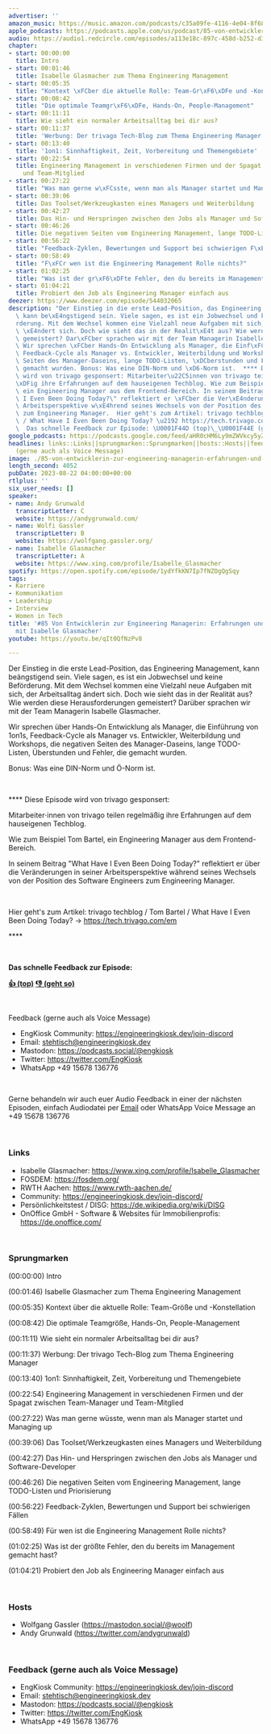 ```yaml
---
advertiser: ''
amazon_music: https://music.amazon.com/podcasts/c35a09fe-4116-4e04-8f68-77d61b112e46/episodes/acefa9c0-df46-497a-be39-470a4fdd2bef/engineering-kiosk-85-von-entwicklerin-zur-engineering-managerin-erfahrungen-und-learnings-mit-isabelle-glasmacher
apple_podcasts: https://podcasts.apple.com/us/podcast/85-von-entwicklerin-zur-engineering-managerin-erfahrungen/id1603082924?i=1000625211457&uo=4
audio: https://audio1.redcircle.com/episodes/a113e18c-897c-458d-b252-d305aa8de90c/stream.mp3
chapter:
- start: 00:00:00
  title: Intro
- start: 00:01:46
  title: Isabelle Glasmacher zum Thema Engineering Management
- start: 00:05:35
  title: "Kontext \xFCber die aktuelle Rolle: Team-Gr\xF6\xDFe und -Konstellation"
- start: 00:08:42
  title: "Die optimale Teamgr\xF6\xDFe, Hands-On, People-Management"
- start: 00:11:11
  title: Wie sieht ein normaler Arbeitsalltag bei dir aus?
- start: 00:11:37
  title: 'Werbung: Der trivago Tech-Blog zum Thema Engineering Manager'
- start: 00:13:40
  title: '1on1: Sinnhaftigkeit, Zeit, Vorbereitung und Themengebiete'
- start: 00:22:54
  title: Engineering Management in verschiedenen Firmen und der Spagat zwischen Team-Manager
    und Team-Mitglied
- start: 00:27:22
  title: "Was man gerne w\xFCsste, wenn man als Manager startet und Managing up"
- start: 00:39:06
  title: Das Toolset/Werkzeugkasten eines Managers und Weiterbildung
- start: 00:42:27
  title: Das Hin- und Herspringen zwischen den Jobs als Manager und Software-Developer
- start: 00:46:26
  title: Die negativen Seiten vom Engineering Management, lange TODO-Listen und Priorisierung
- start: 00:56:22
  title: "Feedback-Zyklen, Bewertungen und Support bei schwierigen F\xE4llen"
- start: 00:58:49
  title: "F\xFCr wen ist die Engineering Management Rolle nichts?"
- start: 01:02:25
  title: "Was ist der gr\xF6\xDFte Fehler, den du bereits im Management gemacht hast?"
- start: 01:04:21
  title: Probiert den Job als Engineering Manager einfach aus
deezer: https://www.deezer.com/episode/544032065
description: "Der Einstieg in die erste Lead-Position, das Engineering Management,\
  \ kann be\xE4ngstigend sein. Viele sagen, es ist ein Jobwechsel und keine Bef\xF6\
  rderung. Mit dem Wechsel kommen eine Vielzahl neue Aufgaben mit sich, der Arbeitsalltag\
  \ \xE4ndert sich. Doch wie sieht das in der Realit\xE4t aus? Wie werden diese Herausforderungen\
  \ gemeistert? Dar\xFCber sprachen wir mit der Team Managerin Isabelle Glasmacher.\
  \ Wir sprechen \xFCber Hands-On Entwicklung als Manager, die Einf\xFChrung von 1on1s,\
  \ Feedback-Cycle als Manager vs. Entwickler, Weiterbildung und Workshops, die negativen\
  \ Seiten des Manager-Daseins, lange TODO-Listen, \xDCberstunden und Fehler, die\
  \ gemacht wurden. Bonus: Was eine DIN-Norm und \xD6-Norm ist.  **** Diese Episode\
  \ wird von trivago gesponsert: Mitarbeiter\u22C5innen von trivago teilen regelm\xE4\
  \xDFig ihre Erfahrungen auf dem hauseigenen Techblog. Wie zum Beispiel Tom Bartel,\
  \ ein Engineering Manager aus dem Frontend-Bereich. In seinem Beitrag \"What Have\
  \ I Even Been Doing Today?\" reflektiert er \xFCber die Ver\xE4nderungen in seiner\
  \ Arbeitsperspektive w\xE4hrend seines Wechsels von der Position des Software Engineers\
  \ zum Engineering Manager.  Hier geht's zum Artikel: trivago techblog / Tom Bartel\
  \ / What Have I Even Been Doing Today? \u2192 https://tech.trivago.com/em\_ ****\
  \  Das schnelle Feedback zur Episode: \U0001F44D (top)\_\U0001F44E (geht so)"
google_podcasts: https://podcasts.google.com/feed/aHR0cHM6Ly9mZWVkcy5yZWRjaXJjbGUuY29tLzBlY2ZkZmQ3LWZkYTEtNGMzZC05NTE1LTQ3NjcyN2Y5ZGY1ZQ/episode/YWZjYWJlYzktODc4OS00YzdlLTllZmMtODlhN2ViYmQxMTFi?sa=X&ved=2ahUKEwiRmeqmsu-AAxWwOlkFHe1vDCIQkfYCegQIARAF
headlines: links::Links||sprungmarken::Sprungmarken||hosts::Hosts||feedback-gerne-auch-als-voice-message::Feedback
  (gerne auch als Voice Message)
image: ./85-von-entwicklerin-zur-engineering-managerin-erfahrungen-und-learnings-mit-isabelle-glasmacher.jpg
length_second: 4052
pubDate: 2023-08-22 04:00:00+00:00
rtlplus: ''
six_user_needs: []
speaker:
- name: Andy Grunwald
  transcriptLetter: C
  website: https://andygrunwald.com/
- name: Wolfi Gassler
  transcriptLetter: B
  website: https://wolfgang.gassler.org/
- name: Isabelle Glasmacher
  transcriptLetter: A
  website: https://www.xing.com/profile/Isabelle_Glasmacher
spotify: https://open.spotify.com/episode/1ydYfkKN7Ip7fNZOgQgSqy
tags:
- Karriere
- Kommunikation
- Leadership
- Interview
- Women in Tech
title: '#85 Von Entwicklerin zur Engineering Managerin: Erfahrungen und Learnings
  mit Isabelle Glasmacher'
youtube: https://youtu.be/qIt0QfNzPv8

---
```

<p>Der Einstieg in die erste Lead-Position, das Engineering Management, kann beängstigend sein. Viele sagen, es ist ein Jobwechsel und keine Beförderung. Mit dem Wechsel kommen eine Vielzahl neue Aufgaben mit sich, der Arbeitsalltag ändert sich. Doch wie sieht das in der Realität aus? Wie werden diese Herausforderungen gemeistert? Darüber sprachen wir mit der Team Managerin Isabelle Glasmacher.</p><p>Wir sprechen über Hands-On Entwicklung als Manager, die Einführung von 1on1s, Feedback-Cycle als Manager vs. Entwickler, Weiterbildung und Workshops, die negativen Seiten des Manager-Daseins, lange TODO-Listen, Überstunden und Fehler, die gemacht wurden.</p><p>Bonus: Was eine DIN-Norm und Ö-Norm ist.</p><p><br></p><p>**** Diese Episode wird von trivago gesponsert:</p><p>Mitarbeiter⋅innen von trivago teilen regelmäßig ihre Erfahrungen auf dem hauseigenen Techblog.</p><p>Wie zum Beispiel Tom Bartel, ein Engineering Manager aus dem Frontend-Bereich.</p><p>In seinem Beitrag &#34;What Have I Even Been Doing Today?&#34; reflektiert er über die Veränderungen in seiner Arbeitsperspektive während seines Wechsels von der Position des Software Engineers zum Engineering Manager.</p><p><br></p><p>Hier geht&#39;s zum Artikel: trivago techblog / Tom Bartel / What Have I Even Been Doing Today? → <a href="https://tech.trivago.com/em" rel="nofollow">https://tech.trivago.com/em</a> </p><p>****</p><p><br></p><p><strong>Das schnelle Feedback zur Episode:</strong></p><p><a href="https://api.openpodcast.dev/feedback/85/upvote" rel="nofollow"><strong>👍 (top)</strong></a><strong> </strong><a href="https://api.openpodcast.dev/feedback/85/downvote" rel="nofollow"><strong>👎 (geht so)</strong></a></p><p><br></p><p>Feedback (gerne auch als Voice Message)</p><ul><li>EngKiosk Community: <a href="https://engineeringkiosk.dev/join-discord">https://engineeringkiosk.dev/join-discord</a> </li><li>Email: <a href="mailto:stehtisch@engineeringkiosk.dev" rel="nofollow">stehtisch@engineeringkiosk.dev</a></li><li>Mastodon: <a href="https://podcasts.social/@engkiosk" rel="nofollow">https://podcasts.social/@engkiosk</a></li><li>Twitter: <a href="https://twitter.com/EngKiosk" rel="nofollow">https://twitter.com/EngKiosk</a></li><li>WhatsApp +49 15678 136776</li></ul><p><br></p><p>Gerne behandeln wir auch euer Audio Feedback in einer der nächsten Episoden, einfach Audiodatei per <a href="https://engineeringkiosk.dev/kontakt/">Email</a> oder WhatsApp Voice Message an +49 15678 136776</p><p><br></p><h3 id="links">Links</h3><ul><li>Isabelle Glasmacher: <a href="https://www.xing.com/profile/Isabelle_Glasmacher" rel="nofollow">https://www.xing.com/profile/Isabelle_Glasmacher</a> </li><li>FOSDEM: <a href="https://fosdem.org/" rel="nofollow">https://fosdem.org/</a></li><li>RWTH Aachen: <a href="https://www.rwth-aachen.de/" rel="nofollow">https://www.rwth-aachen.de/</a></li><li>Community: <a href="https://engineeringkiosk.dev/join-discord/">https://engineeringkiosk.dev/join-discord/</a></li><li>Persönlichkeitstest / DISG: <a href="https://de.wikipedia.org/wiki/DISG" rel="nofollow">https://de.wikipedia.org/wiki/DISG</a></li><li>OnOffice GmbH - Software &amp; Websites für Immobilienprofis: <a href="https://de.onoffice.com/" rel="nofollow">https://de.onoffice.com/</a></li></ul><p><br></p><h3 id="sprungmarken">Sprungmarken</h3><p>(00:00:00) Intro</p><p>(00:01:46) Isabelle Glasmacher zum Thema Engineering Management</p><p>(00:05:35) Kontext über die aktuelle Rolle: Team-Größe und -Konstellation</p><p>(00:08:42) Die optimale Teamgröße, Hands-On, People-Management</p><p>(00:11:11) Wie sieht ein normaler Arbeitsalltag bei dir aus?</p><p>(00:11:37) Werbung: Der trivago Tech-Blog zum Thema Engineering Manager</p><p>(00:13:40) 1on1: Sinnhaftigkeit, Zeit, Vorbereitung und Themengebiete</p><p>(00:22:54) Engineering Management in verschiedenen Firmen und der Spagat zwischen Team-Manager und Team-Mitglied</p><p>(00:27:22) Was man gerne wüsste, wenn man als Manager startet und Managing up</p><p>(00:39:06) Das Toolset/Werkzeugkasten eines Managers und Weiterbildung</p><p>(00:42:27) Das Hin- und Herspringen zwischen den Jobs als Manager und Software-Developer</p><p>(00:46:26) Die negativen Seiten vom Engineering Management, lange TODO-Listen und Priorisierung</p><p>(00:56:22) Feedback-Zyklen, Bewertungen und Support bei schwierigen Fällen</p><p>(00:58:49) Für wen ist die Engineering Management Rolle nichts?</p><p>(01:02:25) Was ist der größte Fehler, den du bereits im Management gemacht hast?</p><p>(01:04:21) Probiert den Job als Engineering Manager einfach aus</p><p><br></p><h3 id="hosts">Hosts</h3><ul><li>Wolfgang Gassler (<a href="https://mastodon.social/@woolf" rel="nofollow">https://mastodon.social/@woolf</a>)</li><li>Andy Grunwald (<a href="https://twitter.com/andygrunwald" rel="nofollow">https://twitter.com/andygrunwald</a>)</li></ul><p><br></p><h3 id="feedback-gerne-auch-als-voice-message">Feedback (gerne auch als Voice Message)</h3><ul><li>EngKiosk Community: <a href="https://engineeringkiosk.dev/join-discord">https://engineeringkiosk.dev/join-discord</a> </li><li>Email: <a href="mailto:stehtisch@engineeringkiosk.dev" rel="nofollow">stehtisch@engineeringkiosk.dev</a></li><li>Mastodon: <a href="https://podcasts.social/@engkiosk" rel="nofollow">https://podcasts.social/@engkiosk</a></li><li>Twitter: <a href="https://twitter.com/EngKiosk" rel="nofollow">https://twitter.com/EngKiosk</a></li><li>WhatsApp +49 15678 136776</li></ul>